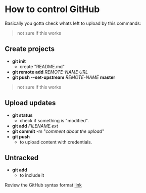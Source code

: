 # How to control GitHub

Basically you gotta check whats left to upload by this commands:

> not sure if this works
## Create projects
- **git init**
  - create "README.md"
- **git remote add** *REMOTE-NAME* *URL*
- **git push --set-upstream** *REMOTE-NAME* **master**
> not sure if this works

## Upload updates

- **git status**
  - check if something is "modified".
- **git add** *FILENAME.ext*
- **git commit** -m "*comment about the upload*"
- **git push**
  - to upload content with credentials.

## Untracked
- **git add** *<file>*
  - to include it


Review the GitHub syntax format [link](https://help.github.com/en/articles/basic-writing-and-formatting-syntax)

